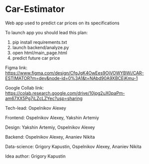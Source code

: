 # Car-Estimator
Web app used to predict car prices on its specifications

To launch app you should lead this plan:
1) pip install requirements.txt
2) launch backend/analyze.py
3) open html/main_page.html
4) predict future car price

Figma link: https://www.figma.com/design/CfgJgK4OwEes9OjVOWYBWi/CAR-ESTIMATOR?m=dev&node-id=0%3A1&t=NAbd90A9XBCEjKmu-1

Google Collab link: https://colab.research.google.com/drive/10jpg2uX0paPm-am67XX5Pg7iLZcLZYec?usp=sharing 

Tech-lead: Ospelnikov Alexey

Frontend: Ospelnikov Alexey, Yakshin Artemiy

Design: Yakshin Artemiy, Ospelnikov Alexey

Backend: Ospelnikov Alexey, Ananiev Nikita

Data-science: Grigory Kapustin, Ospelnikov Alexey, Ananiev Nikita

Idea author: Grigory Kapustin
